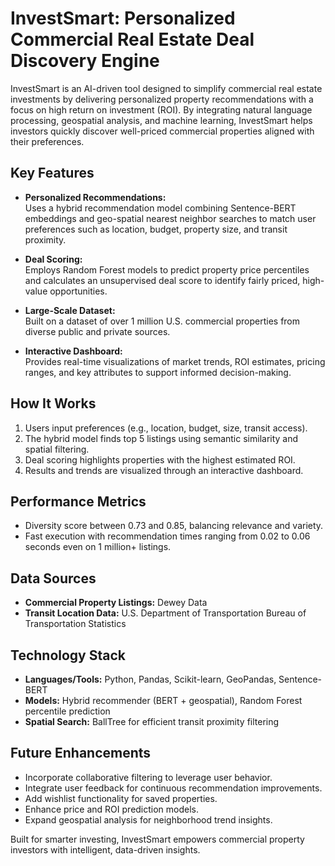 # InvestSmart: Personalized Commercial Real Estate Deal Discovery Engine

InvestSmart is an AI-driven tool designed to simplify commercial real estate investments by delivering personalized property recommendations with a focus on high return on investment (ROI). By integrating natural language processing, geospatial analysis, and machine learning, InvestSmart helps investors quickly discover well-priced commercial properties aligned with their preferences.

## Key Features

- **Personalized Recommendations:**  
  Uses a hybrid recommendation model combining Sentence-BERT embeddings and geo-spatial nearest neighbor searches to match user preferences such as location, budget, property size, and transit proximity.

- **Deal Scoring:**  
  Employs Random Forest models to predict property price percentiles and calculates an unsupervised deal score to identify fairly priced, high-value opportunities.

- **Large-Scale Dataset:**  
  Built on a dataset of over 1 million U.S. commercial properties from diverse public and private sources.

- **Interactive Dashboard:**  
  Provides real-time visualizations of market trends, ROI estimates, pricing ranges, and key attributes to support informed decision-making.

## How It Works

1. Users input preferences (e.g., location, budget, size, transit access).
2. The hybrid model finds top 5 listings using semantic similarity and spatial filtering.
3. Deal scoring highlights properties with the highest estimated ROI.
4. Results and trends are visualized through an interactive dashboard.

## Performance Metrics

- Diversity score between 0.73 and 0.85, balancing relevance and variety.
- Fast execution with recommendation times ranging from 0.02 to 0.06 seconds even on 1 million+ listings.

## Data Sources

- **Commercial Property Listings:** Dewey Data  
- **Transit Location Data:** U.S. Department of Transportation Bureau of Transportation Statistics

## Technology Stack

- **Languages/Tools:** Python, Pandas, Scikit-learn, GeoPandas, Sentence-BERT
- **Models:** Hybrid recommender (BERT + geospatial), Random Forest percentile prediction
- **Spatial Search:** BallTree for efficient transit proximity filtering


## Future Enhancements

- Incorporate collaborative filtering to leverage user behavior.
- Integrate user feedback for continuous recommendation improvements.
- Add wishlist functionality for saved properties.
- Enhance price and ROI prediction models.
- Expand geospatial analysis for neighborhood trend insights.

Built for smarter investing, InvestSmart empowers commercial property investors with intelligent, data-driven insights.

